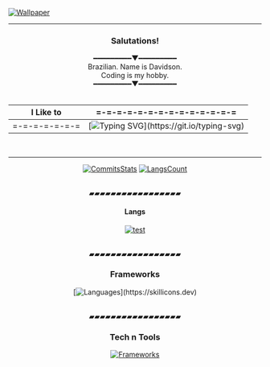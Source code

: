 [![Wallpaper](https://64.media.tumblr.com/69175382a8d086c034593c79c9cacfc2/ae046cdb654d7229-4f/s1280x1920/e4cb80e3bf118c0c0bd3220c09a069af360c0d5a.jpg)]()

---

<div align="center">  
  
### Salutations! 

━━━━━━━━━▼━━━━━━━━━ 
</br>
Brazilian. Name is Davidson. </br>
Coding is my hobby.
</br>
━━━━━━━━━▼━━━━━━━━━
</br>
&nbsp;

| I Like to | =-=-=-=-=-=-=-=-=-=-=-=-=-= |
| :--: | :--: |
| =-=-=-=-=-=-= | [![Typing SVG](https://readme-typing-svg.demolab.com?font=Fira+Code&weight=200&size=17&duration=1500&pause=500&color=F7F7F7&vCenter=true&random=true&width=200&height=17&lines=Create.;Solve+problems.;Learn+new+things.;Make+the+difference.)](https://git.io/typing-svg) |

&nbsp;

---
[![CommitsStats](https://github-readme-stats.vercel.app/api/?username=RockyPHER&count_private=true&theme=dark&hide=issues,stars&showicons=true)]()
[![LangsCount](https://github-readme-stats.vercel.app/api/top-langs/?username=RockyPHER&langs_count=5&layout=compact&theme=dark)]()

</br>
▰▰▰▰▰▰▰▰▰▰▰▰▰▰▰▰▰
</br>

#### Langs
[![test](https://skillicons.dev/icons?i=ts,js,css,html,cs,rust,java,py,mysql,mongodb,bash)](https://skillicons.dev)

</br>
▰▰▰▰▰▰▰▰▰▰▰▰▰▰▰▰▰
</br>

### Frameworks
[![Languages](https://skillicons.dev/icons?i=nodejs,next,react,vite,vitest,tailwind,sass,sqlite,tauri,dotnet,actix,express,prisma,)](https://skillicons.dev)

</br>
▰▰▰▰▰▰▰▰▰▰▰▰▰▰▰▰▰
</br>

### Tech n Tools
[![Frameworks](https://skillicons.dev/icons?i=git,discordjs,obsidian,eclipse,vscode,docker,debian,linux,md,vercel)](https://skillicons.dev)


</div>


